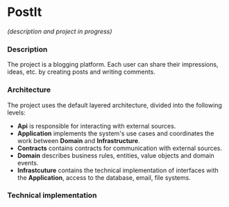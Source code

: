 # PostIt

*(description and project in progress)*

### Description

The project is a blogging platform. Each user can share their impressions, ideas, etc. by creating posts and writing comments. 

### Architecture

The project uses the default layered architecture, divided into the following levels: 

- **Api** is responsible for interacting with external sources.
- **Application** implements the system's use cases and coordinates the work between **Domain** and **Infrastructure**.
- **Contracts** contains contracts for communication with external sources.
- **Domain** describes business rules, entities, value objects and domain events.
- **Infrastcuture** contains the technical implementation of interfaces with the **Application**, access to the database, email, file systems.

### Technical implementation
